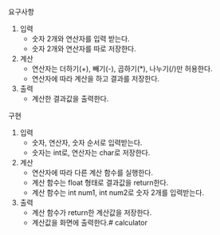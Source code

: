 요구사항

1. 입력
    - 숫자 2개와 연산자를 입력 받는다.
    - 숫자 2개와 연산자를 따로 저장한다.
2. 계산
    - 연산자는 더하기(+), 빼기(-), 곱하기(*), 나누기(/)만 허용한다.
    - 연산자에 따라 계산을 하고 결과를 저장한다.
3. 출력
    - 계산한 결과값을 출력한다.

구현

1. 입력
    - 숫자, 연산자, 숫자 순서로 입력받는다.
    - 숫자는 int로, 연산자는 char로 저장한다.
2. 계산
    - 연산자에 따라 다른 계산 함수를 실행한다.
    - 계산 함수는 float 형태로 결과값을 return한다.
    - 계산 함수는 int num1, int num2로 숫자 2개를 입력받는다.
3. 출력
    - 계산 함수가 return한 계산값을 저장한다.
    - 계산값을 화면에 출력한다.#   c a l c u l a t o r  
 